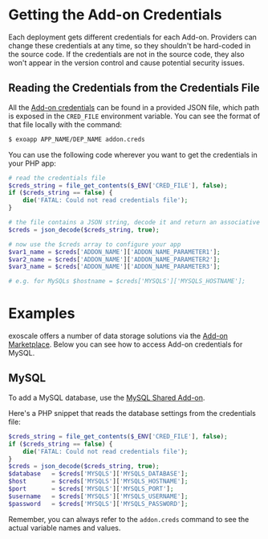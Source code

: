 # Getting the Add-on Credentials

Each deployment gets different credentials for each Add-on. Providers can
change these credentials at any time, so they shouldn't be hard-coded in the
source code. If the credentials are not in the source code, they also won't
appear in the version control and cause potential security issues.

## Reading the Credentials from the Credentials File

All the [Add-on credentials] can be found in a provided JSON file, which path
is exposed in the `CRED_FILE` environment variable. You can see the format of that file locally with the command:
~~~bash
$ exoapp APP_NAME/DEP_NAME addon.creds
~~~

You can use the following code wherever you want to get the credentials in your
PHP app:
~~~php
# read the credentials file
$creds_string = file_get_contents($_ENV['CRED_FILE'], false);
if ($creds_string == false) {
    die('FATAL: Could not read credentials file');
}

# the file contains a JSON string, decode it and return an associative array
$creds = json_decode($creds_string, true);

# now use the $creds array to configure your app
$var1_name = $creds['ADDON_NAME']['ADDON_NAME_PARAMETER1'];
$var2_name = $creds['ADDON_NAME']['ADDON_NAME_PARAMETER2'];
$var3_name = $creds['ADDON_NAME']['ADDON_NAME_PARAMETER3'];

# e.g. for MySQLs $hostname = $creds['MYSQLS']['MYSQLS_HOSTNAME'];
~~~

# Examples

exoscale offers a number of data storage solutions via the [Add-on Marketplace].
Below you can see how to access Add-on credentials for MySQL.

## MySQL

To add a MySQL database, use the [MySQL Shared Add-on].

Here's a PHP snippet that reads the database settings from the credentials file:
~~~php
$creds_string = file_get_contents($_ENV['CRED_FILE'], false);
if ($creds_string == false) {
    die('FATAL: Could not read credentials file');
}
$creds = json_decode($creds_string, true);
$database 	= $creds['MYSQLS']['MYSQLS_DATABASE'];
$host     	= $creds['MYSQLS']['MYSQLS_HOSTNAME'];
$port     	= $creds['MYSQLS']['MYSQLS_PORT'];
$username   = $creds['MYSQLS']['MYSQLS_USERNAME'];
$password   = $creds['MYSQLS']['MYSQLS_PASSWORD'];
~~~

Remember, you can always refer to the `addon.creds` command to see the actual variable names and values.

[env-vars]: https://www.exoscale.ch/dev-center/Platform%20Documentation#environment-variables
[Add-on credentials]: https://www.exoscale.ch/dev-center/Platform%20Documentation#add-on-credentials
[Add-on Marketplace]: https://www.exoscale.ch/add-ons/
[MySQL Shared Add-on]: https://www.exoscale.ch/add-ons/mysqls
